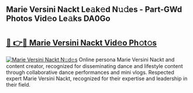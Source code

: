 ## Marie Versini Nackt Le𝚊k𝚎d N𝚞𝚍es - Part-GWd Photos Vid𝚎o Le𝚊ks DA0Go

# <h2><a href="http://fb3jq88.evod.top/?m=Marie+Versini+Nackt">🔗 👉🔴 Marie Versini Nackt Vid𝚎o Ph𝚘t𝚘s</a></h2>

[![Marie Versini Nackt N𝚞d𝚎s](https://i.imgur.com/8V9OHl7.gif)](http://fb3jq88.evod.top/?m=Marie+Versini+Nackt)
Online persona Marie Versini Nackt and content creator, recognized for disseminating dance and lifestyle content through collaborative dance performances and mini vlogs. Respected expert Marie Versini Nackt, recognized for their expertise and leadership in their field. 

